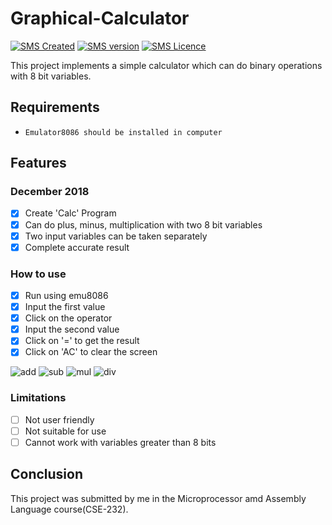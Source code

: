 # Graphical-Calculator

[![SMS Created](https://img.shields.io/badge/Created-December%202018-brightgreen.svg)](#)
[![SMS version](https://img.shields.io/badge/Microprocessor8086-blue.svg)](#)
[![SMS Licence](https://img.shields.io/badge/Language-Assembly-orange.svg)](#)

This project implements a simple calculator which can do binary operations with 8 bit variables.



## Requirements

* `Emulator8086 should be installed in computer`



## Features

### December 2018
- [x] Create 'Calc' Program
- [x] Can do plus, minus, multiplication with two 8 bit variables
- [x] Two input variables can be taken separately
- [x] Complete accurate result

### How to use
- [x] Run using emu8086 
- [x] Input the first value
- [x] Click on the operator
- [x] Input the second value
- [x] Click on '=' to get the result
- [x] Click on 'AC' to clear the screen

![add](https://user-images.githubusercontent.com/37344605/49736457-6692a700-fcb4-11e8-81b7-dacb52d32e57.png) ![sub](https://user-images.githubusercontent.com/37344605/49736464-6b575b00-fcb4-11e8-8780-771aaa4df6d6.png)
![mul](https://user-images.githubusercontent.com/37344605/49736471-6f837880-fcb4-11e8-9a88-8791d15bd93d.png) ![div](https://user-images.githubusercontent.com/37344605/49736477-727e6900-fcb4-11e8-8f9b-7d6d96144203.png)

### Limitations
- [ ] Not user friendly 
- [ ] Not suitable for use
- [ ] Cannot work with variables greater than 8 bits

## Conclusion

This project was submitted by me in the Microprocessor amd Assembly Language course(CSE-232).



